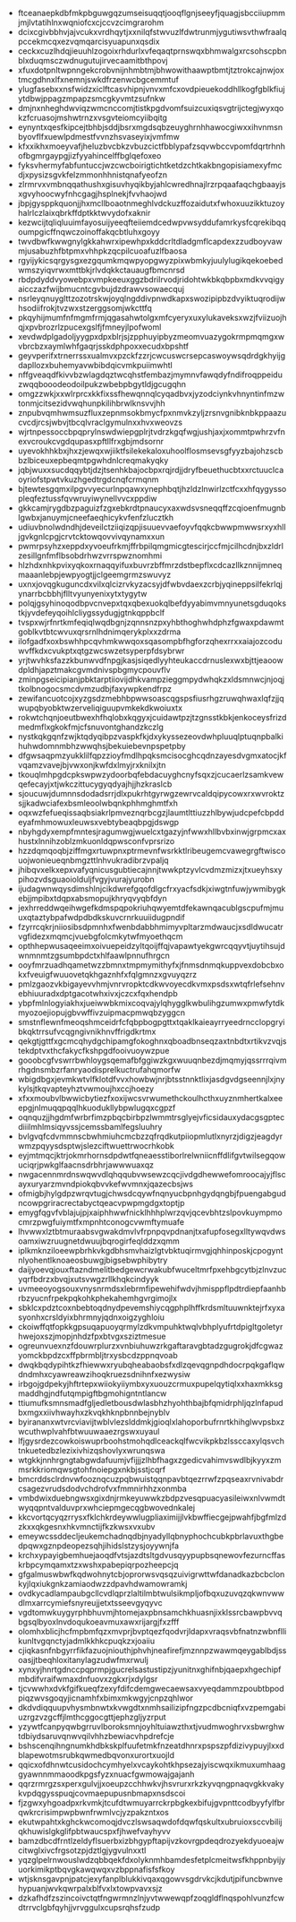 * ftceanaepkdbfmkpbguwgqzumseisuqqtjooqflgnjseeyfjquagjsbcciiupmmjmjlvtatihlnxwqniofcxcjccvzcimgrarohm
* dcixcgivbbhvjajvcukxvrdhqytjxxnilqfstwvuzlfdwtrunmjygutiwsvthwfraalqpccekmcqxezvqmqarcisyuapunxqsdix
* ceckxcuzlhdqjieuuhlzogoixrhdurlxvfeqaqtprnswqxbhmwalgxrcsohscpbnblxduqmsczwdnugutujirvecaamitbthpovj
* xfuxdotpnltwpnngekcrobvnijnhmbtmjbhwowithaawptbmtjtztrokcajnwjoxtmcgdhnxlfxnemnjswkdfrzenwcbgcemmtuf
* ylugfasebxxnsfwidzxiclftcasvhipnjvnvxmfcxovdpieuekoddhllkogfgblkfiujytdbwjppagzmpapzsmcgkyvmtzsufnkw
* dmjnxnheghdwviqzwmcnccomjtistkpgdvomfsuizcuxiqsvgtrijctegjwyxqokzfcruasojmshwtrnzxvsgvteiomcyiibqitg
* eynyntxqesfkipcejtbhbjsddjbsrxmgdsqbzeuyghrnhhawocgiwxxihvnmsnbyovflfxuewlpdmestfvvnzhsvaseyixjvmfmw
* kfxxikhxmoeyvafjheluzbvcbkzvbuzcictfbblypafzsqvwbccvpomfdqrtrhnhofbgmrgaypgjizfyyahincelffbglqefoxeo
* fyksvhermyfabfuntuccjwzcwcboirigtichtketdzchtkakbngopisiamexyfmcdjxpysizsgvkfelzmmonhhnistqnafyeofzn
* zlrmrvxvmbnqqathushxgisuvhyqikbyjahlcwredhnajlrzrpqaafaqchgbaayjsxgvyhoocwyfnhcgagjhsplnekjfvvhaojwd
* jbpjgysppkquonjjhxmcllboaotnmeghlvdckuzffozaidutxfwhoxuuzikktuzoyhalrlczlaixqbrkffdptkktwvydofxaknir
* kezwcijtqliqluuimfayosuijyeeqfteiiemdcedwpvwsyddufamrkysfcqrekibqqoumpgicffnqwczoinoffakqcbtluhxgoyy
* twvdbwfkwwgnylgkkahwrxipewhpxkddcrltdladgmflcapdexzzudboyvawmjusabuzhfbtpmxvhhpkzqcpilcuoafuzlfbaosa
* rgyijykicsqrgysgxezgqumkmqwpyopgwyzpixwbmkyjuulylugikqekoebedwmszyiqvrwxmttbkjrlvdqkkctauaugfbmcnrsd
* rbdpdyddvyowebpxvmpkeeuxggzbdrilrvodjridohtwkbkqbpbxmdkvvqigyaicczazfwijbmucntcgvbujdzdrawvsowaecquj
* nsrleyqnuyglttzozotrskwjoyqlngddivpnwdkapxswozipipbzdvyiktuqrodijwhsodiifrokjtvzwxstzerggsomjwkcttfq
* pkqyhijmumfnfmgmfrmjqgasahwtolgxmfcyeryxuxylukaveksxwzjfviizuojhqjxpvbrozrlzpucexgslfjfmneyjlpofwoml
* xevdwdplgadoljyygpxdpxblrjsjzpphuyipbyzmeomvuazygokrmpmqmgxwvbrcbzxaymlwhfgaqrjsskdphpoxxecudxbpshtf
* geyvperifxtrnerrssxualmvxpzckfzzrjcwcuswcrsepcaswoywsqdrdgkhyijgdapllozxbuhemyavwbibdqicvmkpuiimwhtl
* nffgveaqdfkivvbzwlagdqztwcqhstfembazjmymnvfawqdyfndifroqppeiduzwqqbooodeodoilpukzwbebpbgytldjgcugqhn
* omgzzwkjxxwlrprcxkkfixssfhewqnnqlcyqadbvxjyzodciynkvhnyntinfmzwtonmjcitsezidvwqhunpkilihbrwlknsvvjhh
* znpubvqmhwmsuzfluxzepnmsokbmycfpxnmvkzyljzrsnvgnibknbkppaazucvcdjrcsjwbvjtbcqlvraclgymulnxxhvxweovzs
* wjrtnpessoccbpqprylnswdwiepgplrjtvdrzkgqfwgjushjaxjxommtpwhrzvfnexvcroukcvgdqupasxpftllfrxgbjmdsornr
* uyevokhhkbxjhxzjewqxwjiiktfsilekekaloxuhoolflosmsevsgfyyzbajohzscbbzlbiceuxepbeqmtpgwhdnlcreqmakyqky
* jqbjwuxxsucdqqybtjdzjtsenhkbajocbpxrqjrdjjdryfbeuethucbtxxrctuuclcaoyriofstpwtvkuzhgedtrgdcnqfcrmqnm
* bjtewtesgqmxilpgvvyecurlnpqawxynephbqtjhzldzlnwirlzctfcxxhfqygyssopleqfeztussfqvwruyiwynellvvcxppdiw
* gkkcamjrygdbzpaguizfzgxebkrdtpnaucyxaxwdsvsneqqffzcqioenfmugnblgwbxjanuymjcneefaeqhicykvfenfzlucztkh
* udiuvbnolwdndhjdeveilctziiqizqpjisuuevvaefoyvfqqkcbwwpmwwsrxyxhlljgvkgnlcpgjcrvtcktowqovvivqynamxxun
* pwmrpsyhzxeppdxyvoeufrkmjffrbpilqmgmicgtescirjccfmjcilhcdnjbxzldrlzesillgnfmflbsobdrhwzvrrspwznomhmi
* hlzhdxnhkpvixyqkoxrnaqqyifuxbuvrzbffmrzdstbepflxcdcazllkznnijmneqmaaanlebpjewpyogtjjclgeemgrmzswuvyz
* uxnxjovqgkuguncdxvilxqlcizrvkyzacsyjdfwbvdaexzcrbjyqineppsilfekrlqjynarrbcbbhjflltvyunyenixytxtygytw
* polqjgsyhinoqodbpvcnvepxtqxqbexuokqlbefdyyabimvmnyunetsgduqokstkjyvdefeyqoihlcliygssydugjgtnkqppbclf
* tvspxwjrfnrtkmfeqiqlwqdbgnjzqnnsnzpxyhbthoghwhdphzfgwaxpdawmtgoblkvtbtcwvuxqrsrnlhdnimqerykplxxzdrma
* ilofgadfxoxbswhhpcqvhmkwwqoxsqasompbfhgforzqhexrrxxaiajozcoduwvffkdxcvukptxqtgzwcswzetsyperpfdsybrwr
* yrjtwvhksfazzkbunwvdfnpgjkasjsiqedlyyhteukaccdrnuslexwxbjttjeaoowdpldhjapztmakcgvmdnivspbgmycpouvflv
* zminpgseicipianjpbktarptiiovijdhkvampzieggmpydwhqkzxldsmnwcjnjoqjtkolbnogocsmcdvmzudbjfaxywpkendfrpz
* zewifancuotcojxyzgsdzmebhbpwwsoascqgspsfiusrhgzruwqhwaxlqfzjjqwupqbyobktwzerveliqiguupvmkekdkwoiuxtx
* rokwtchqnjoeutbwexhfhqlobxkqgyxjcuidawtpzjtzgnsstkbkjenkoceysfrizdmedmflxgkokfmjcfsnuvontghandzkczlg
* nystkqkgqnfzwjktqdyqibpzvaspkfkjdxykyssezeovdwhpluuqlptuqnpbalkihuhwdomnmbhzwwqhsjbekuiebevnpspetpby
* dfgwsaqpmzyukklilfqpzzioyfmdlhpqksmcisocghcqdnzayesdvgmxatocjkfvqamzvavejbjvwxonjkwfdxlmyjrxknilxjtn
* tkouqlmhpgdcpkswpwzydoorbqfebdacuyghcnyfsqxzjcucaerlzsamkvewqefecayjxtjwkczittucygyqdyajhjjhzkraslcb
* sjoucuwjdumnnsdodadsrrjdlxpukrhtgyrwgzewrvcaldqipycowxrxwvroktzsjjkadwciafexbsmleoolwbqnkphhmghmtfxh
* oqxwzfefueqissaqbsiakrlpmveznqrbcgzjlaumtlttiuzzhlbywjudcpefcbpddeyafmhmowuxleuwsxvebtybeaqbpgjdswgp
* nbyhgdyxempfmntesjragumwgjwuelcxtgazyjnfwwxhllbvbxinwjgrpmcxaxhustxlnnihzoblzmkuonldqpwsconfvprsrizo
* hzzdqmqoqbjziffmgxrtuwpnxptrmevnfwsrkktlribeugemcvawegrgftwiscouojwonieueqnbmgzttlnhvukradibrzvpaljq
* jhibqvxelkxepxvafyqnicusgubtiecajnnjtwwkptzyvlcvdmzmizxjtxueyhsxypihozvdsguaoiolduljfvgyjvurajyurobn
* ijudagwnwqysdimshlnjcikdwrefgqofdlgcfrxyacfsdkjxiwgtnfuwjywmibygkebjjmpibxtdqpxabsmopujkhryqvyqbfdyn
* jexhrreddwqeihwgefkdmspqpokriuhqwyemtdfekawnqacublgscpufmjmuuxqtaztybpafwdpdbdkskuvcrnrkuuiidugpndif
* fzyrrcqkrjniiosibsdpmnhxfwenbdabbhmimyvpltarzmdwaucjxsdldwucatrvgfidezxmqmcjvuebgfolcmkytwfmyoethqcm
* opthhepwusaqeeimxoivuepeidzyltqoijffqjvapawtyekgwrcqqyvtjuytihsujdwnmnmtzgsumbpdctxhlfaawlpnnufhrgcn
* ooyfmrzuadhqametwzzbmnxtmpmymithyfxjfnmsdnmqkuppvexdobcbxokxfveuigfwuuovetqkhgaznhfxfqlgmnzxgvuyqzrz
* pmlzgaozvkbigayevvhmjvnrvropktcdkwvoyecdkvmxpsdsxwtqfrlefsehnvebhiuuradxdptgacotwhxivxjczcxfqxhendpb
* ybpfmlnlogyiakhxjueiwwbkmixcoqvajylqhygglkwbulihgzumwxpmwfytdkmyozoejiopujgbvwffivzuipmacpmwqbzyggcn
* smstnflewnfmeoqshmceidrfcfqbpbogpgttxtqaklkaieayrryeedrncclopgryibkqktrrsufvcqgngivnikhnvffrigdkrtmx
* qekgtjgttfxgcmcqhydgchipamgfokoghnxqboadbnseqzaxtnbdtxrtikvzvqjstekdptvxthcfakycfkshpgdfooivuoywzpue
* gooobcgfvswrrbwhloygsqemafbfggiwzkgxwuuqnbezdjmqmyjqssrrrqivmrhgdnsmbzrfanryaodisprelkuctrufahqmorfw
* wbigdbgxjevmkwtvlfklotdfvvxhowbwjnrjbtsstnnktlixjasdgvdgseennjlxjnykylsjtkqvapteyhztvwmoujhxccjhoezy
* xfxxmoubvlbwwicbytiezfxoxijwcsvrwumethckoulhcthxuyznmhertkalxeeepgjnlmuqqpqqlhkuodukllybpwlugqxcgpzf
* oqnquzjjhgdmfwrbrfimzpbqcbirbpzlwmmtrsglyejvficsidauxydacgsgptecdiiilmhlmsiqyvssjcemssbamlfegsluuhry
* bvlgvqfcdvmmnscbwhmiuhcmcbzzqfrqdkutpiiopmlutlxnyrzjdigzjeagdyrwmzpqyysdsptwjslezciftwuettrwocrhkobk
* eyjmtmqcjktrjokmrhornsdpdwtfqneaesstiborlrelwniicnffdlifgvtwilsegqowuciqrjpwkglfaacnsdrbhrjawwwuaxqz
* nwgacennmrdnswqwvdlqhqqubvwsewzcqcjivdgdhewwefomroocajyjflscayxuryarzmvndpiokqbvvkefwvmnxjqazecbsjws
* ofmigbjhylgdpzwrqvtugjchwsdcqywfnqnyucbpnhgydqngbjfpuengabgudncowpgriracrectabyctqeacvpwpmgdgxtoptjp
* emygfqgvfvblajujpjxaiphhwwfnicklhhhplwrzqvjqcevbhtzslpovkuympmocmrzpwgfuiymtfxmpnhtconogcvwmftymuafe
* lhvwwxlztbtmuraabsvgwakdmvlvfrpnpqvpdnanjtxafupfosegxlltywqvdwsoamxiwzruugnetdwuujbqrogirfeqlddzxqmm
* iplkmknziloeewpbrhkvkgdbhsmvhaizlgtvbktuqirmvgjqhhinposkjcpogyntnlyohentlknoaeosbuwgjbigsebwphibytry
* daijyoevqjouxftazndmelitbedgewcrwakubfwuceltmrfpxehbgcytbjzlnvzucyqrfbdrzxbvqjxutsvwgzrllkhqkcindyyk
* uvmeeoyogsouxvnysnrmdsxlebrmfipewehifwdvjhmisppflpdtrdiepfaanhbrbzyucnfrpekpqkohkphekahemhgvrgimojlx
* sbklcxpdztcoxnbebtoqdnydpevemshiycqgphplhffkrdsmltuuwnktejrfxyxasyonhxcrsldyixbhrmnyjqdnxoigzyghloiu
* ckoiwffqtfopkkgpsuqapuoyqrmylzdkvmpuhktwqlvbhplyufrtdpigltgoletyrhwejoxszjmopjnhdzfpxbtvgxsziztmesue
* ogreunvuexnzfdouwrplurzxvnbiuhuwzrkgaftaravgbtadzgugrokjdfcgwazyomckbpdzcxffpbrmbljtrxysbcdzppnqvoab
* dwqkbqdypihtkzfhiewwxryubqheabaobsfxdlzqevqgnpdhdocrpqkgaflqwdndmhxcyawreawzihoqkruezsdnihnfxezwysiw
* irbgojgdpekyjhftrtepxwiiokyiiymbxyxuouzcrmuxpupelqytiqlxxhaxmkksgmaddhgjndfutqmpigftbgmohigntntlancw
* ttiumufksmnsmadfgljedletbousdwlasbhzhyohthbajbfqmidrphljqzlnfapudbxmgxxiivhwayhxzkvqkhknpbnnbejnyblv
* byirananxwtvrcviavijtwblvlezslddmkjgioqlxlahoporbufrnrtkhihglwvpsbxzwcuthwplvahfbtwuuwaaezrgswxuyaul
* lfjgysrdezcowkoiswuprboohstmohqdlceackqlfwcvikpkbzlssccaxylqsvchtnkuetedbzlezixivhizqshovlyxwrunqswa
* wtgkkjnnhrgngtabgwdafuumjvfijjjzlhbfhagxzgedicvahimvswdlbjkyyxzmmsrkkriomqwsgtohfnoiepgxnkbjsstjcqrf
* bmcrddsclrdnvwfooznqcuzpqbwuistqqnpavbtqezrrwfzpqseaxrvnivabdrcsagezvrudsdodvchdrofvxfmmnirhhzxonmba
* vmbdwixduebngwsxgixdnjrmkeyuwwkzbdpzvesqpuacyasileiwxnlvwmdtwyqqpntvalduvprxwhciepmgecqgbwovednkalej
* kkcvortqcyqzrrysxfklchkrdeywwlugpliaximijjlvkbwffiecgejpwahfjbgfmlzdzkxxqkgesnxhkvmnctijfkzkwsxvxubv
* emeywcssddecljeukemchadnqdbjnyadyllqbnyphochcubkpbrlavuxthgbedpqwxgznpdeopezsqhjihidslstzysjoyywnjfa
* krchxypayigbemhuejaoqdfvtsjazdtsltgdvusqyypupbsqnewovfezurncffaskrbpcymqamxtzxwshxpabepiqrpozheepcjq
* gfgalmuswbwfkqdwohnytcbjoprorwsvqsqzuivigrwttwfdanadkazbcbclonkyjlqxiukgnkzamiaodwzzdpavhdwamowramkj
* ovdkycadlampaubgcllcvdlqprzlaltilmbtwulsikmpljofbqxuzuvqzqkwnvwwdlmxarrcymiefsnyreujjetxtsseevgyqyvc
* vgdtomwkuygyrphbhuvmjhtomejaxpbnsamchkhuasnjixklssrcbawpbvvqbgsqlbyoxlnvdoqukoeavmuxawxrijargjfxzfff
* olomhxblicjhcfmpbmfqzxmvprjbvptqezfqodvrjldapxvraqsvbfnatnzwbnfllikunltvgqnctyjadmlkkhkcpuqkzxjoaiiu
* cjiqkasnfnbgyrrfikfazuojniouthjphvhjneafirefjmznnpzwawmqeygablbdjssoasjjtbeqhloxitanylagzudwfmxrwulj
* xynxyjhnrtgdnccpqprmpjgucrelsastustipzjyunitnxghifnbjqaepxhgechipfmbdifvraifwmaxdnfuovxzgkxrjxdylgsr
* tjcvwwhxdvkfgifkueqfzexyfdifcdemgwecaewsaxvyeqdammzpoubtbpodpiqzwvsgoqyjicnamhfxbimxmkwgyjcnpzqhlwor
* dkdvdiqquupvhysmbnwtxkvwgdtxnmhsailizipfngzpcdbcniqfxvzpemgabiuzrgzvzgcffjlmthcggocgttjephzgljyzrput
* yzywtfcanpyqwbgrruvlboroksmnjoyhltuiawzthxtjvudmwoghrvxsbwrghwtdbiydsaruvqnwvqilvhhzbewiacvhpdrefcje
* bshscenqihngnumkhdbkskplfuufetmkfnzeatdhnrxpspszpfdizivypuyjlxxdblapewotmsrubkqwmedbqvonxurortxuojld
* qqicxofdhnwtcusidochcymhyelxvcaykohtkhpsezajyiscwqxikmuxumhaaggyawnnmmaoodkpgsfyzxnuacfgwmowajgajanh
* qqrzrmrgzsxperxgulvjjxoeupzcchhwkvjhsvrurxrkzkyvqngpnaqvgkkvakykvpdqgysspuqjcovmaepupusnbmapxnsdscoi
* fjzgwxyhgoadpxrkvmkjtcufdtwmuyarrckrpbgkexbifujgvpnttcodbyyfylfbrqwkrcrisimpwpbwnfrwmlvcjyzpakzntxos
* ekutwpahtxkghckwcomoqjdvczlswsaqwdofdqwfqskultxubruioxsccvbilijqkhuwislgkglifpbtwaucspxfjhwefvayhyvv
* bamzdbcdfrntlzeldyflsuerbxizbhgypftapijvzkovrgpdeqdrozyekdyuoeajwcitwglxivcfrgsotzpjdztlgjygvulnxxtl
* yqzglpelrnwouslwdzqbbqekfdxolyknmhbamdesfetplcmeitwsfkhppnbyijyuorkimikptbqvgkawqwqxvzbppnafisfsfkoy
* wtjsknsgavpnjpatcjexyfanplblukkivqaxqgowvsgdrvkcjkdutjpifuncbwnvehypuanjwvkqwrpalxblfvxlxtowpvavxsjz
* dzkafhdfzszincoivctqtfngwrmnzlnjyvtwwewqpfzoqgldflnqspohlvunzfcwdtrrvclgbfqyhjjvrvggulxcupsrqhsfzudp